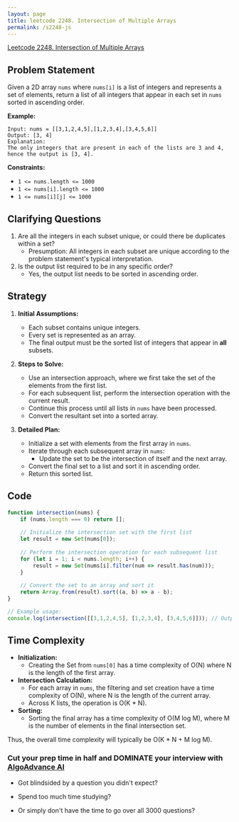 ```yaml
---
layout: page
title: leetcode 2248. Intersection of Multiple Arrays
permalink: /s2248-js
---
```

[Leetcode 2248. Intersection of Multiple Arrays](https://algoadvance.github.io/algoadvance/l2248)
## Problem Statement
Given a 2D array `nums` where `nums[i]` is a list of integers and represents a set of elements, return a list of all integers that appear in each set in `nums` sorted in ascending order.

**Example:**
```plaintext
Input: nums = [[3,1,2,4,5],[1,2,3,4],[3,4,5,6]]
Output: [3, 4]
Explanation: 
The only integers that are present in each of the lists are 3 and 4, hence the output is [3, 4].
```

**Constraints:**
- `1 <= nums.length <= 1000`
- `1 <= nums[i].length <= 1000`
- `1 <= nums[i][j] <= 1000`

## Clarifying Questions
1. Are all the integers in each subset unique, or could there be duplicates within a set?
   - Presumption: All integers in each subset are unique according to the problem statement's typical interpretation.
2. Is the output list required to be in any specific order?
   - Yes, the output list needs to be sorted in ascending order.

## Strategy
1. **Initial Assumptions:**
   - Each subset contains unique integers.
   - Every set is represented as an array.
   - The final output must be the sorted list of integers that appear in **all** subsets.

2. **Steps to Solve:**
   - Use an intersection approach, where we first take the set of the elements from the first list.
   - For each subsequent list, perform the intersection operation with the current result.
   - Continue this process until all lists in `nums` have been processed.
   - Convert the resultant set into a sorted array.

3. **Detailed Plan:**
   - Initialize a set with elements from the first array in `nums`.
   - Iterate through each subsequent array in `nums`:
     - Update the set to be the intersection of itself and the next array.
   - Convert the final set to a list and sort it in ascending order.
   - Return this sorted list.

## Code
```javascript
function intersection(nums) {
    if (nums.length === 0) return [];
    
    // Initialize the intersection set with the first list
    let result = new Set(nums[0]);
    
    // Perform the intersection operation for each subsequent list
    for (let i = 1; i < nums.length; i++) {
        result = new Set(nums[i].filter(num => result.has(num)));
    }
    
    // Convert the set to an array and sort it
    return Array.from(result).sort((a, b) => a - b);
}

// Example usage:
console.log(intersection([[3,1,2,4,5], [1,2,3,4], [3,4,5,6]])); // Output: [3, 4]
```

## Time Complexity
- **Initialization:**
  - Creating the Set from `nums[0]` has a time complexity of O(N) where N is the length of the first array.
- **Intersection Calculation:**
  - For each array in `nums`, the filtering and set creation have a time complexity of O(N), where N is the length of the current array.
  - Across K lists, the operation is O(K * N).
- **Sorting:**
  - Sorting the final array has a time complexity of O(M log M), where M is the number of elements in the final intersection set.

Thus, the overall time complexity will typically be O(K * N + M log M).


### Cut your prep time in half and DOMINATE your interview with [AlgoAdvance AI](https://algoAdvance.com)

- Got blindsided by a question you didn't expect?

- Spend too much time studying?

- Or simply don't have the time to go over all 3000 questions?


